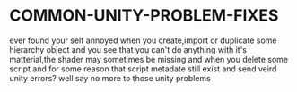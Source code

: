 # COMMON-UNITY-PROBLEM-FIXES
ever found your self annoyed when you create,import or duplicate some hierarchy object and you see that you can't do anything with it's matterial,the shader may sometimes be missing and when you delete some script and for some reason that script metadate still exist and send veird unity errors?  well say no more to those unity problems
